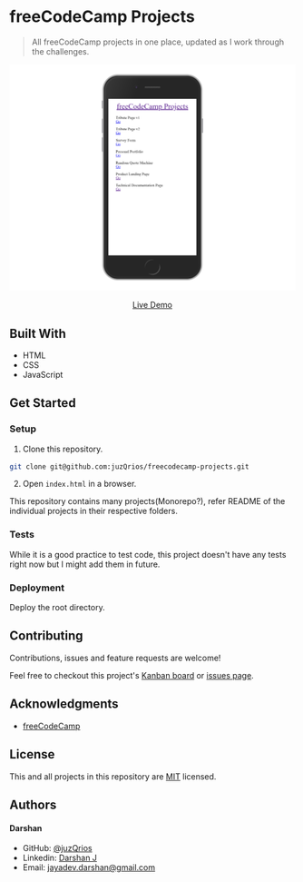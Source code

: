 # freeCodeCamp Projects

> All freeCodeCamp projects in one place, updated as I work through the challenges.

[//]: # (Screenshot, Application concept art etc)
![Screenshot](./screenshot.png)

[//]: # (Live Demo link)
<p align="center">
  <a href="https://juzqrios.netlify.com/">Live Demo</a>
</p>

## Built With

* HTML
* CSS
* JavaScript

## Get Started

### Setup

1. Clone this repository.

```bash
git clone git@github.com:juzQrios/freecodecamp-projects.git
```

2. Open `index.html` in a browser.

This repository contains many projects(Monorepo?), refer README of the individual projects in their respective folders.

### Tests

While it is a good practice to test code, this project doesn't have any tests right now but I might add them in future.

### Deployment

Deploy the root directory.

## Contributing

Contributions, issues and feature requests are welcome!

Feel free to checkout this project's [Kanban board](https://github.com/juzQrios/freecodecamp-projects/projects/2) or [issues page](https://github.com/juzQrios/freecodecamp-projects/issues).

## Acknowledgments

* [freeCodeCamp](https://www.freecodecamp.org/)

## License

This and all projects in this repository are [MIT](./LICENSE) licensed.

## Authors

#### Darshan

* GitHub: [@juzQrios](https://github.com/juzQrios)
* Linkedin: [Darshan J](https://www.linkedin.com/in/jayadevdarshan/)
* Email: <jayadev.darshan@gmail.com>
